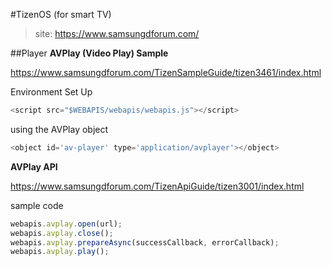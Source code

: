 #TizenOS (for smart TV)
>site: https://www.samsungdforum.com/

##Player
<b>AVPlay (Video Play) Sample</b>

https://www.samsungdforum.com/TizenSampleGuide/tizen3461/index.html

Environment Set Up
```javascript
<script src="$WEBAPIS/webapis/webapis.js"></script>
```

using the AVPlay object
```javascript
<object id='av-player' type='application/avplayer'></object>
```

<b>AVPlay API</b>

https://www.samsungdforum.com/TizenApiGuide/tizen3001/index.html

sample code
```javascript
webapis.avplay.open(url);
webapis.avplay.close();
webapis.avplay.prepareAsync(successCallback, errorCallback);
webapis.avplay.play();

```


